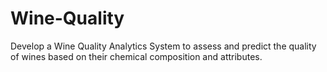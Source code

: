 # Wine-Quality
 Develop a Wine Quality Analytics System to assess and predict the quality of wines based on their chemical composition and attributes.
